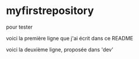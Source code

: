 # myfirstrepository
pour tester



voici la première ligne que j'ai écrit dans ce README


voici la deuxième ligne, proposée dans 'dev'
